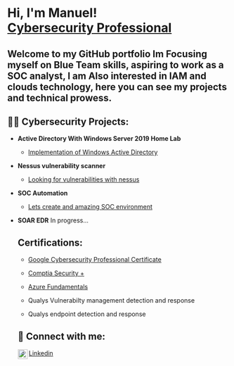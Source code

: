 <h1>Hi, I'm Manuel! <br/><a href="(https://github.com/ArtzSantoyo/ArtzSantoyo)"> <a href="(https://www.linkedin.com/in/manuel-santoyo-artz/)">Cybersecurity Professional</a>

<h2> Welcome to my GitHub portfolio
Im Focusing myself on Blue Team skills, aspiring to work as a SOC analyst, I am Also interested in IAM and clouds technology, here you can see my projects and technical prowess. </h2>

<h2>👨‍💻 Cybersecurity Projects:</h2>

- <b>Active Directory With Windows Server 2019 Home Lab </b>
  - [Implementation of Windows Active Directory](https://github.com/ArtzSantoyo/Windows-Active-Directory)
    
- <b>Nessus vulnerability scanner</b>
  - [Looking for vulnerabilities with nessus](https://github.com/ArtzSantoyo/NessusScan/tree/main)
 
- <b>SOC Automation</b>
  - [Lets create and amazing SOC environment](https://github.com/ArtzSantoyo/SoarAut/tree/main)

- <b>SOAR EDR</b>
In progress...
  




 
  <h2>Certifications:</h2>  
  
  - [Google Cybersecurity Professional Certificate](https://www.coursera.org/account/accomplishments/specialization/ABRY43A2RLAU)
  
  - [Comptia Security +](https://www.credly.com/badges/672fc87c-1e07-4d84-83cb-d2c7d1a25770/linked_in_profile)
    
  - [Azure Fundamentals](https://learn.microsoft.com/es-es/users/manuelsantoyo-7174/credentials/5cb9e77de42d8598?ref=https%3A%2F%2Fwww.linkedin.com%2F)

  - Qualys Vulnerabilty management detection and response

  - Qualys endpoint detection and response
 
  <h2> 🤳 Connect with me:</h2>

  <img align="left" alt="ArtzSantoyo | LinkedIn" width="22px" src="https://cdn.jsdelivr.net/npm/simple-icons@v3/icons/linkedin.svg" />
  
  - [Linkedin](https://www.linkedin.com/in/manuel-santoyo-artz/)





